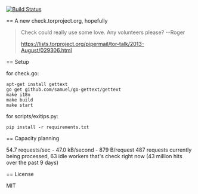 [![Build Status](https://travis-ci.org/arlolra/check.png?branch=master)](https://travis-ci.org/arlolra/check)

== A new check.torproject.org, hopefully

  > Check could really use some love. Any volunteers please?
  >   --Roger
  >
  > https://lists.torproject.org/pipermail/tor-talk/2013-August/029306.html

== Setup

  for check.go:

    apt-get install gettext
    go get github.com/samuel/go-gettext/gettext
    make i18n
    make build
    make start

  for scripts/exitips.py:

    pip install -r requirements.txt

== Capacity planning

  54.7 requests/sec - 47.0 kB/second - 879 B/request
  487 requests currently being processed, 63 idle workers
  that's check right now
  (43 million hits over the past 9 days)

== License

  MIT
